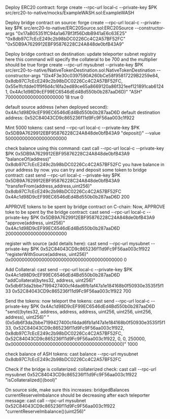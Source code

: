 
Deploy ERC20 contract:
forge create --rpc-url local-c --private-key $PK src/erc20-to-native/mocks/ExampleWASH.sol:ExampleWASH

Deploy bridge contract on source:
forge create --rpc-url local-c --private-key $PK src/erc20-to-native/ERC20Source.sol:ERC20Source --constructor-args "0x17aB05351fC94a1a67Bf3f56DdbB941aE6c63E25" "0x8db97C7cEcE249c2b98bDC0226Cc4C2A57BF52FC" "0x5DB9A7629912EBF95876228C24A848de0bfB43A9"

Deploy bridge contract on destination: update teleporter subnet registry here
this command will specify the collateral to be 700 and the multiplier should be true
forge create --rpc-url mysubnet --private-key $PK src/erc20-to-native/NativeTokenDestination.sol:NativeTokenDestination --constructor-args "(0x4F3e30c0397590A260bCe58f95817229B2259e84, 0x8db97C7cEcE249c2b98bDC0226Cc4C2A57BF52FC, 0x55e1fcfdde01f9f6d4c16fa2ed89ce65a8669120a86f321eef121891cab61241, 0x4Ac1d98D9cEF99EC6546dEd4Bd550b0b287aaD6D)" "ASH" 700000000000000000000 18 true 0

default source address (when deployed second): 0x4Ac1d98D9cEF99EC6546dEd4Bd550b0b287aaD6D
default destination address: 0x52C84043CD9c865236f11d9Fc9F56aa003c1f922


Mint 5000 tokens:
cast send --rpc-url local-c --private-key $PK 0x5DB9A7629912EBF95876228C24A848de0bfB43A9 "deposit()" --value 5000000000000000000000

check balance using this command: cast call --rpc-url local-c --private-key $PK 0x5DB9A7629912EBF95876228C24A848de0bfB43A9 "balanceOf(address)" 0x8db97C7cEcE249c2b98bDC0226Cc4C2A57BF52FC
you have balance in your address by now. you can try and deposit some token to bridge contract: cast send --rpc-url local-c --private-key $PK 0x5DB9A7629912EBF95876228C24A848de0bfB43A9 "transferFrom(address,address,uint256)" 0x8db97C7cEcE249c2b98bDC0226Cc4C2A57BF52FC 0x4Ac1d98D9cEF99EC6546dEd4Bd550b0b287aaD6D 200


APPROVE tokens to be spent by bridge contract on C-chain:
Now, APPROVE toke to be spent by the bridge contract: cast send --rpc-url local-c --private-key $PK 0x5DB9A7629912EBF95876228C24A848de0bfB43A9 "approve(address, uint256)" 0x4Ac1d98D9cEF99EC6546dEd4Bd550b0b287aaD6D 2000000000000000000000


register with source (add details here): cast send --rpc-url mysubnet --private-key $PK 0x52C84043CD9c865236f11d9Fc9F56aa003c1f922 "registerWithSource(address, uint256)" 0x0000000000000000000000000000000000000000 0 

Add Collateral:
cast send --rpc-url local-c --private-key $PK 0x4Ac1d98D9cEF99EC6546dEd4Bd550b0b287aaD6D "addCollateral(bytes32, address, uint256)" 0x5db6f3da2bbe7199427400cf4dad6fb1af47a1e184168b0f50930e3535f5f133 0x52C84043CD9c865236f11d9Fc9F56aa003c1f922 700

Send the tokens:
now teleport the tokens: cast send --rpc-url local-c --private-key $PK 0x4Ac1d98D9cEF99EC6546dEd4Bd550b0b287aaD6D "send((bytes32, address, address, address, uint256, uint256, uint256, address), uint256)" "(0x5db6f3da2bbe7199427400cf4dad6fb1af47a1e184168b0f50930e3535f5f133, 0x52C84043CD9c865236f11d9Fc9F56aa003c1f922, 0x8db97C7cEcE249c2b98bDC0226Cc4C2A57BF52FC, 0x52C84043CD9c865236f11d9Fc9F56aa003c1f922, 0, 0, 250000, 0x0000000000000000000000000000000000000000)" 1000

check balance of ASH tokens: cast balance --rpc-url mysubnet 0x8db97C7cEcE249c2b98bDC0226Cc4C2A57BF52FC

Check if the bridge is collaterized:
collaterized check: cast call --rpc-url mysubnet 0x52C84043CD9c865236f11d9Fc9F56aa003c1f922 "isCollateralized()(bool)"

On source side, make sure this increases: bridgedBalances
currentReserveImbalance should be decreasing after each teleporter message: cast call --rpc-url mysubnet 0x52C84043CD9c865236f11d9Fc9F56aa003c1f922 "currentReserveImbalance()(uint256)"